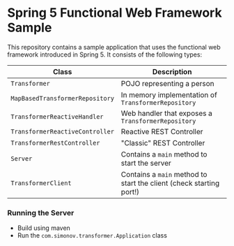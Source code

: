 # Spring 5 Functional Web Framework Sample

This repository contains a sample application that uses the functional web framework introduced in Spring 5.
It consists of the following types:

| Class                   | Description                                   |
| ----------------------- | --------------------------------------------- |
| `Transformer`           | POJO representing a person                    |
| `MapBasedTransformerRepository` | In memory implementation of `TransformerRepository`    |
| `TransformerReactiveHandler`         | Web handler that exposes a `TransformerRepository` |
| `TransformerReactiveController`         | Reactive REST Controller |
| `TransformerRestController`         | "Classic" REST Controller |
| `Server`                | Contains a `main` method to start the server  |
| `TransformerClient`                | Contains a `main` method to start the client (check starting port!)  |

### Running the Server
 - Build using maven
 - Run the `com.simonov.transformer.Application` class
 
